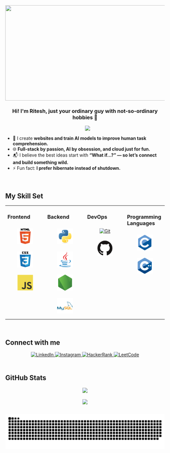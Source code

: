 <div align="center">
  <img src="https://media.giphy.com/media/HscDLzkO8EOTmgkhQP/giphy.gif?cid=790b7611ut8eqvikdo1ab7wecadyak7to3g5scla0h2bgwc1&ep=v1_gifs_search&rid=giphy.gif&ct=g" align="center" height="300" style="width: 120%" />
</div>

### <div align="center">Hi! I'm Ritesh, just your ordinary guy with not-so-ordinary hobbies 🚀</div>

<img src="https://media4.giphy.com/media/v1.Y2lkPTc5MGI3NjExN2owamFxdGhkZ255dnkwM3R2OWJ2dDZldnJmYWxvbDZma3FycGJ4NSZlcD12MV9pbnRlcm5hbF9naWZfYnlfaWQmY3Q9Zw/bGgsc5mWoryfgKBx1u/giphy.gif" align="right" style="width: 50%" />

<br/>

- 🔭 I create **websites and train AI models to improve human task comprehension.**  
- 🌐 **Full-stack by passion, AI by obsession, and cloud just for fun.**   
- 📬 I believe the best ideas start with **“What if…?” — so let’s connect and build something wild.**
- ⚡ Fun fact: **I prefer hibernate instead of shutdown.**  

<br/>

## My Skill Set  
<table><tr><td valign="top" width="25%">

### Frontend  
<div align="center">  
<a href="https://developer.mozilla.org/en-US/docs/Web/HTML" target="_blank"><img style="margin: 10px" src="https://raw.githubusercontent.com/devicons/devicon/master/icons/html5/html5-original-wordmark.svg" alt="HTML" height="50" /></a>  
<a href="https://developer.mozilla.org/en-US/docs/Web/CSS" target="_blank"><img style="margin: 10px" src="https://raw.githubusercontent.com/devicons/devicon/master/icons/css3/css3-original-wordmark.svg" alt="CSS" height="50" /></a>  
<a href="https://developer.mozilla.org/en-US/docs/Web/JavaScript" target="_blank"><img style="margin: 10px" src="https://raw.githubusercontent.com/devicons/devicon/master/icons/javascript/javascript-original.svg" alt="JavaScript" height="50" /></a>  
</div>

</td><td valign="top" width="25%">

### Backend  
<div align="center">  
<a href="https://www.python.org/" target="_blank"><img style="margin: 10px" src="https://raw.githubusercontent.com/devicons/devicon/master/icons/python/python-original.svg" alt="Python" height="50" /></a>  
<a href="https://www.java.com/" target="_blank"><img style="margin: 10px" src="https://raw.githubusercontent.com/devicons/devicon/master/icons/java/java-original.svg" alt="Java" height="50" /></a>  
<a href="https://nodejs.org/" target="_blank"><img style="margin: 10px" src="https://raw.githubusercontent.com/devicons/devicon/master/icons/nodejs/nodejs-original.svg" alt="Node.js" height="50" /></a>  
<a href="https://www.mysql.com/" target="_blank"><img style="margin: 10px" src="https://raw.githubusercontent.com/devicons/devicon/master/icons/mysql/mysql-original-wordmark.svg" alt="MySQL" height="50" /></a>  
</div>

</td><td valign="top" width="25%">

### DevOps  
<div align="center">  
<a href="https://git-scm.com/" target="_blank"><img style="margin: 10px" src="https://profilinator.rishav.dev/skills-assets/git-scm-icon.svg" alt="Git" height="50" /></a>  
<a href="https://github.com/" target="_blank"><img style="margin: 10px" src="https://raw.githubusercontent.com/devicons/devicon/master/icons/github/github-original.svg" alt="GitHub" height="50" /></a>  
</div>

</td><td valign="top" width="25%">

### Programming Languages 
<div align="center">  
<a href="https://devdocs.io/c/" target="_blank"><img style="margin: 10px" src="https://raw.githubusercontent.com/devicons/devicon/master/icons/c/c-original.svg" alt="C" height="50" /></a>  
<a href="https://devdocs.io/cpp/" target="_blank"><img style="margin: 10px" src="https://raw.githubusercontent.com/devicons/devicon/master/icons/cplusplus/cplusplus-original.svg" alt="C++" height="50" /></a>  
</div>

</td></tr></table>  


<br/>

## Connect with me  
<div align="center">
<a href="https://linkedin.com/in/ritesh-kumar-aa69b2289" target="_blank">
<img src="https://img.shields.io/badge/linkedin-%231E77B5.svg?&style=for-the-badge&logo=linkedin&logoColor=white" alt="LinkedIn" style="margin-bottom: 5px;" />
</a>
<a href="https://instagram.com/riteshk3119" target="_blank">
<img src="https://img.shields.io/badge/instagram-%23000000.svg?&style=for-the-badge&logo=instagram&logoColor=white" alt="Instagram" style="margin-bottom: 5px;" />
</a>
<a href="https://www.hackerrank.com/riteshkumar32" target="_blank">
<img src="https://img.shields.io/badge/hackerrank-%232EC866.svg?&style=for-the-badge&logo=hackerrank&logoColor=white" alt="HackerRank" style="margin-bottom: 5px;" />
</a>
<a href="https://www.leetcode.com/riteshk3119" target="_blank">
<img src="https://img.shields.io/badge/leetcode-%23FFA116.svg?&style=for-the-badge&logo=leetcode&logoColor=white" alt="LeetCode" style="margin-bottom: 5px;" />
</a>
</div>  

<br/>

## GitHub Stats  
<div align="center">
  <img src="https://github-readme-stats.vercel.app/api?username=ritesh319&show_icons=true&count_private=true&hide_border=true" align="center" />
</div>  

<br/>

<div align="center">
  <img src="https://komarev.com/ghpvc/?username=ritesh319&&style=flat-square" align="center" />
</div>  

<br/>

![water](https://raw.githubusercontent.com/platane/snk/output/github-contribution-grid-snake-dark.svg)

